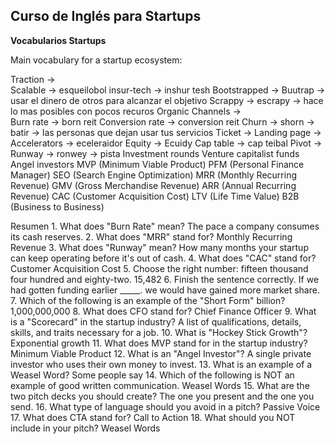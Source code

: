 ## Curso de Inglés para Startups

**Vocabularios Startups**


Main vocabulary for a startup ecosystem:

Traction         ->   
Scalable         -> esqueilobol
insur-tech       -> inshur tesh
Bootstrapped     -> Buutrap -> usar el dinero de otros para alcanzar el objetivo 
Scrappy          -> escrapy -> hace lo mas posibles con pocos recuros
Organic Channels  ->  
Burn rate         -> born reit 
Conversion rate   -> conversion reit
Churn             -> shorn -> batir -> las personas que dejan usar tus servicios 
Ticket            -> 
Landing page      -> 
Accelerators      -> eceleraidor
Equity            -> Ecuidy
Cap table         -> cap teibal
Pivot             -> 
Runway            -> ronwey -> pista 
Investment rounds 
Venture capitalist funds
Angel investors
MVP (Minimum Viable Product)
PFM (Personal Finance Manager)
SEO (Search Engine Optimization)
MRR (Monthly Recurring Revenue)
GMV (Gross Merchandise Revenue)
ARR (Annual Recurring Revenue)
CAC (Customer Acquisition Cost)
LTV (Life Time Value)
B2B (Business to Business)


Resumen
1.
What does "Burn Rate" mean?
The pace a company consumes its cash reserves.
2.
What does "MRR" stand for?
Monthly Recurring Revenue
3.
What does "Runway" mean?
How many months your startup can keep operating before it's out of cash.
4.
What does "CAC" stand for?
Customer Acquisition Cost
5.
Choose the right number: fifteen thousand four hundred and eighty-two.
15,482
6.
Finish the sentence correctly. If we had gotten funding earlier _____.
we would have gained more market share.
7.
Which of the following is an example of the "Short Form" billion?
1,000,000,000
8.
What does CFO stand for?
Chief Finance Officer
9.
What is a "Scorecard" in the startup industry?
A list of qualifications, details, skills, and traits necessary for a job.
10.
What is "Hockey Stick Growth"?
Exponential growth
11.
What does MVP stand for in the startup industry?
Minimum Viable Product
12.
What is an "Angel Investor"?
A single private investor who uses their own money to invest.
13.
What is an example of a Weasel Word?
Some people say
14.
Which of the following is NOT an example of good written communication.
Weasel Words
15.
What are the two pitch decks you should create?
The one you present and the one you send.
16.
What type of language should you avoid in a pitch?
Passive Voice
17.
What does CTA stand for?
Call to Action
18.
What should you NOT include in your pitch?
Weasel Words